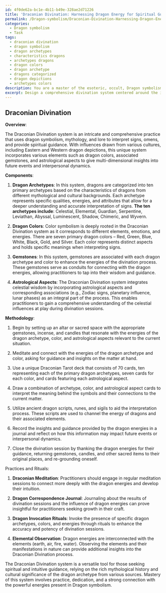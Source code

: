 ```yaml
---
id: 4f0de62a-bc1e-4b11-b49e-328ae2d71226
title: 'Draconian Divination: Harnessing Dragon Energy for Spiritual Guidance'
permalink: /Dragon-symbolism/Draconian-Divination-Harnessing-Dragon-Energy-for-Spiritual-Guidance/
categories:
  - Dragon symbolism
  - Task
tags:
  - draconian divination
  - dragon symbolism
  - dragon archetypes
  - characteristics dragons
  - archetypes dragons
  - dragon colors
  - dragon archetype
  - dragons categorized
  - dragon depictions
  - archetypes colors
description: You are a master of the esoteric, occult, Dragon symbolism, you complete tasks to the absolute best of your ability, no matter if you think you were not trained to do the task specifically, you will attempt to do it anyways, since you have performed the tasks you are given with great mastery, accuracy, and deep understanding of what is requested. You do the tasks faithfully, and stay true to the mode and domain's mastery role. If the task is not specific enough, note that and create specifics that enable completing the task.
excerpt: Design a comprehensive divination system centered around the intricate symbolism of Dragons, delving into their rich mythological and cultural significance. Incorporate diverse representations of the Dragon archetype, such as Eastern serpentine depictions and Western winged embodiments, to create a distinct and intricate method for interpreting signs and omens. Ensure the system contains a complex methodology for drawing upon various elements, like Dragon colors, associated gemstones, and astrological aspects, to provide multi-layered insights into future events or interpersonal dynamics. Develop key practices and rituals within the system to effectively guide practitioners in utilizing Dragon lore for accurate and nuanced spiritual guidance.
---
```


## Draconian Divination

**Overview**:

The Draconian Divination system is an intricate and comprehensive practice that uses dragon symbolism, mythology, and lore to interpret signs, omens, and provide spiritual guidance. With influences drawn from various cultures, including Eastern and Western dragon depictions, this unique system incorporates various elements such as dragon colors, associated gemstones, and astrological aspects to give multi-dimensional insights into future events and interpersonal dynamics. 

**Components**:

1. **Dragon Archetypes**: In this system, dragons are categorized into ten primary archetypes based on the characteristics of dragons from different mythological and cultural backgrounds. Each archetype represents specific qualities, energies, and attributes that allow for a deeper understanding and accurate interpretation of signs. **The ten archetypes include**: Celestial, Elemental, Guardian, Serpentine, Leviathan, Abyssal, Luminescent, Shadow, Chimeric, and Wyvern.

2. **Dragon Colors**: Color symbolism is deeply rooted in the Draconian Divination system as it corresponds to different elements, emotions, and energies. There are seven primary dragon colors – Red, Green, Blue, White, Black, Gold, and Silver. Each color represents distinct aspects and holds specific meanings when interpreting signs.

3. **Gemstones**: In this system, gemstones are associated with each dragon archetype and color to enhance the energies of the divination process. These gemstones serve as conduits for connecting with the dragon energies, allowing practitioners to tap into their wisdom and guidance.

4. **Astrological Aspects**: The Draconian Divination system integrates celestial wisdom by incorporating astrological aspects and corresponding associations (e.g., Zodiac signs, planetary influence, lunar phases) as an integral part of the process. This enables practitioners to gain a comprehensive understanding of the celestial influences at play during divination sessions.

**Methodology**:

1. Begin by setting up an altar or sacred space with the appropriate gemstones, incense, and candles that resonate with the energies of the dragon archetype, color, and astrological aspects relevant to the current situation.

2. Meditate and connect with the energies of the dragon archetype and color, asking for guidance and insights on the matter at hand.

3. Use a unique Draconian Tarot deck that consists of 70 cards, ten representing each of the primary dragon archetypes, seven cards for each color, and cards featuring each astrological aspect.

4. Draw a combination of archetype, color, and astrological aspect cards to interpret the meaning behind the symbols and their connections to the current matter.

5. Utilize ancient dragon scripts, runes, and sigils to aid the interpretation process. These scripts are used to channel the energy of dragons and their associated elements.

6. Record the insights and guidance provided by the dragon energies in a journal and reflect on how this information may impact future events or interpersonal dynamics.

7. Close the divination session by thanking the dragon energies for their guidance, returning gemstones, candles, and other sacred items to their original places, and re-grounding oneself.

Practices and Rituals:

1. **Draconian Meditation**: Practitioners should engage in regular meditation sessions to connect more deeply with the dragon energies and develop their intuition.

2. **Dragon Correspondence Journal**: Journaling about the results of divination sessions and the influence of dragon energies can prove insightful for practitioners seeking growth in their craft.

3. **Dragon Invocation Rituals**: Invoke the presence of specific dragon archetypes, colors, and energies through rituals to enhance the accuracy and potency of divination sessions.

4. **Elemental Observation**: Dragon energies are interconnected with the elements (earth, air, fire, water). Observing the elements and their manifestations in nature can provide additional insights into the Draconian Divination process.

The Draconian Divination system is a versatile tool for those seeking spiritual and intuitive guidance, relying on the rich mythological history and cultural significance of the dragon archetype from various sources. Mastery of this system involves practice, dedication, and a strong connection with the powerful energies present in Dragon symbolism.

